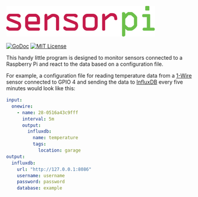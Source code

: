 ![sensorpi logo](https://github.com/nathan-osman/sensorpi/blob/main/img/logo.png?raw=true)

[![GoDoc](https://godoc.org/github.com/nathan-osman/sensorpi?status.svg)](https://godoc.org/github.com/nathan-osman/sensorpi)
[![MIT License](https://img.shields.io/badge/license-MIT-9370d8.svg?style=flat)](https://opensource.org/licenses/MIT)

This handy little program is designed to monitor sensors connected to a Raspberry Pi and react to the data based on a configuration file.

For example, a configuration file for reading temperature data from a [1-Wire](https://en.wikipedia.org/wiki/1-Wire) sensor connected to GPIO 4 and sending the data to [InfluxDB](https://en.wikipedia.org/wiki/InfluxDB) every five minutes would look like this:

```yaml
input:
  onewire:
    - name: 28-0516a43c9fff
      interval: 5m
      output:
        influxdb:
          name: temperature
          tags:
            location: garage
output:
  influxdb:
    url: "http://127.0.0.1:8086"
    username: username
    password: password
    database: example
```

